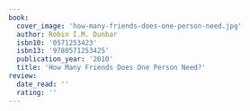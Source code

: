 ```yaml
---
book:
  cover_image: 'how-many-friends-does-one-person-need.jpg'
  author: Robin I.M. Dunbar
  isbn10: '0571253423'
  isbn13: '9780571253425'
  publication_year: '2010'
  title: 'How Many Friends Does One Person Need?'
review:
  date_read: ''
  rating: ''
---
```

